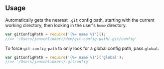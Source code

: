 ## Usage

Automatically gets the nearest `.git` config path, starting with the current working directory, then looking in the user's `home` directory.

```js
var gitConfigPath = require('{%= name %}')();
//=> '/Users/jonschlinkert/dev/git-config-path/.git/config'
```

To force `git-config-path` to only look for a global config path, pass `global`:

```js
var gitConfigPath = require('{%= name %}')('global');
//=> '/Users/jonschlinkert/.gitconfig'
```
